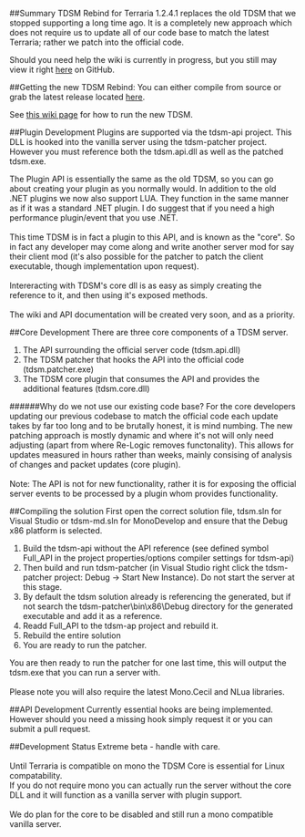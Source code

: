 ##Summary
TDSM Rebind for Terraria 1.2.4.1 replaces the old TDSM that we stopped supporting a long time ago. It is a completely new approach which does not require us to update all of our code base to match the latest Terraria; rather we patch into the official code.

Should you need help the wiki is currently in progress, but you still may view it right [here](https://github.com/DeathCradle/Terraria-s-Dedicated-Server-Mod/wiki) on GitHub.

##Getting the new TDSM Rebind:
You can either compile from source or grab the latest release located [here](https://github.com/DeathCradle/Terraria-s-Dedicated-Server-Mod/releases).

See [this wiki page](https://github.com/DeathCradle/Terraria-s-Dedicated-Server-Mod/wiki/A-Beginner%27s-Guide-for-TDSM-Rebind%3A-Installation-and-Running) for how to run the new TDSM.
	
##Plugin Development
Plugins are supported via the tdsm-api project. This DLL is hooked into the vanilla server using the tdsm-patcher project. However you must reference both the tdsm.api.dll as well as the patched tdsm.exe.

The Plugin API is essentially the same as the old TDSM, so you can go about creating your plugin as you normally would.
In addition to the old .NET plugins we now also support LUA. They function in the same manner as if it was a standard .NET plugin. I do suggest that if you need a high performance plugin/event that you use .NET.
<br/>
<br/>
This time TDSM is in fact a plugin to this API, and is known as the "core". So in fact any developer may come along and write another server mod for say their client mod (it's also possible for the patcher to patch the client executable, though implementation upon request).
<br/>
<br/>
Intereracting with TDSM's core dll is as easy as simply creating the reference to it, and then using it's exposed methods.
<br/>
<br/>
The wiki and API documentation will be created very soon, and as a priority.

##Core Development
There are three core components of a TDSM server.
<br/>
 1. The API surrounding the official server code (tdsm.api.dll)
 2. The TDSM patcher that hooks the API into the official code (tdsm.patcher.exe)
 3. The TDSM core plugin that consumes the API and provides the additional features (tdsm.core.dll)

######Why do we not use our existing code base?
For the core developers updating our previous codebase to match the official code each update takes by far too long and to be brutally honest, it is mind numbing.
The new patching approach is mostly dynamic and where it's not will only need adjusting (apart from where Re-Logic removes functonality). This allows for updates measured in hours rather than weeks, mainly consising of analysis of changes and packet updates (core plugin).
<br/>
<br/>
Note: The API is not for new functionality, rather it is for exposing the official server events to be processed by a plugin whom provides functionality.

##Compiling the solution
First open the correct solution file, tdsm.sln for Visual Studio or tdsm-md.sln for MonoDevelop and ensure that the Debug x86 platform is selected.


1. Build the tdsm-api without the API reference (see defined symbol Full_API in the project properties/options compiler settings for tdsm-api) 
2. Then build and run tdsm-patcher (in Visual Studio right click the tdsm-patcher project: Debug -> Start New Instance). Do not start the server at this stage.
3. By default the tdsm solution already is referencing the generated, but if not search the tdsm-patcher\bin\x86\Debug directory for the generated executable and add it as a reference.
4. Readd Full_API to the tdsm-ap project and rebuild it.
5. Rebuild the entire solution
6. You are ready to run the patcher.

You are then ready to run the patcher for one last time, this will output the tdsm.exe that you can run a server with.
<br/>
<br/>
Please note you will also require the latest Mono.Cecil and NLua libraries.

##API Development
Currently essential hooks are being implemented. However should you need a missing hook simply request it or you can submit a pull request.

##Development Status
Extreme beta - handle with care.
<br/>
<br/>
Until Terraria is compatible on mono the TDSM Core is essential for Linux compatability.
<br/>
If you do not require mono you can actually run the server without the core DLL and it will function as a vanilla server with plugin support.
<br/>
<br/>
We do plan for the core to be disabled and still run a mono compatible vanilla server.
